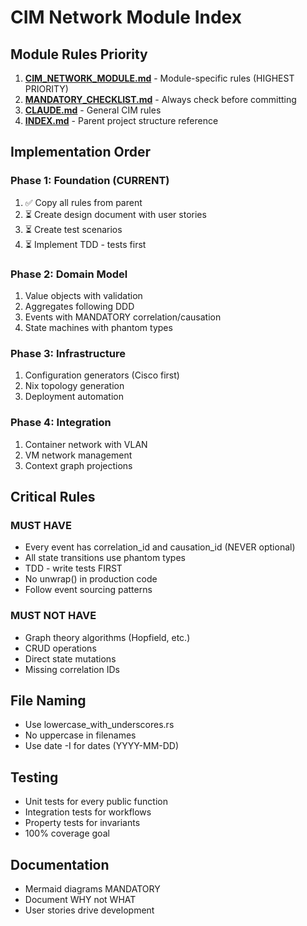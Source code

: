 # CIM Network Module Index

## Module Rules Priority

1. **[CIM_NETWORK_MODULE.md](./CIM_NETWORK_MODULE.md)** - Module-specific rules (HIGHEST PRIORITY)
2. **[MANDATORY_CHECKLIST.md](./MANDATORY_CHECKLIST.md)** - Always check before committing
3. **[CLAUDE.md](./CLAUDE.md)** - General CIM rules
4. **[INDEX.md](./INDEX.md)** - Parent project structure reference

## Implementation Order

### Phase 1: Foundation (CURRENT)
1. ✅ Copy all rules from parent
2. ⏳ Create design document with user stories
3. ⏳ Create test scenarios
4. ⏳ Implement TDD - tests first

### Phase 2: Domain Model
1. Value objects with validation
2. Aggregates following DDD
3. Events with MANDATORY correlation/causation
4. State machines with phantom types

### Phase 3: Infrastructure
1. Configuration generators (Cisco first)
2. Nix topology generation
3. Deployment automation

### Phase 4: Integration
1. Container network with VLAN
2. VM network management
3. Context graph projections

## Critical Rules

### MUST HAVE
- Every event has correlation_id and causation_id (NEVER optional)
- All state transitions use phantom types
- TDD - write tests FIRST
- No unwrap() in production code
- Follow event sourcing patterns

### MUST NOT HAVE
- Graph theory algorithms (Hopfield, etc.)
- CRUD operations
- Direct state mutations
- Missing correlation IDs

## File Naming
- Use lowercase_with_underscores.rs
- No uppercase in filenames
- Use date -I for dates (YYYY-MM-DD)

## Testing
- Unit tests for every public function
- Integration tests for workflows
- Property tests for invariants
- 100% coverage goal

## Documentation
- Mermaid diagrams MANDATORY
- Document WHY not WHAT
- User stories drive development